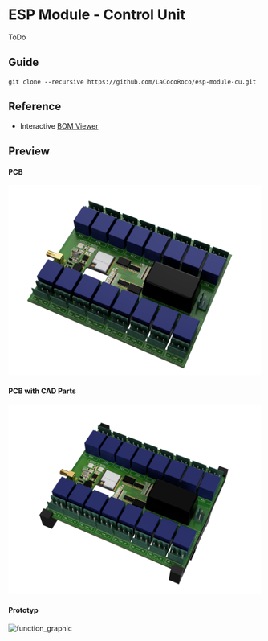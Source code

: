 # ESP Module - Control Unit

ToDo

## Guide

```
git clone --recursive https://github.com/LaCocoRoco/esp-module-cu.git
```

## Reference

- Interactive [BOM Viewer](https://htmlpreview.github.io/?https://github.com/LaCocoRoco/esp-module-cu/blob/main/eagle/bom/esp-module-cu.html)

## Preview

#### PCB

![function_graphic](images/esp-module-cu-pcb.png)

#### PCB with CAD Parts

![function_graphic](images/esp-module-cu.png)

#### Prototyp

![function_graphic](images/esp-module-cu-photo.png)

